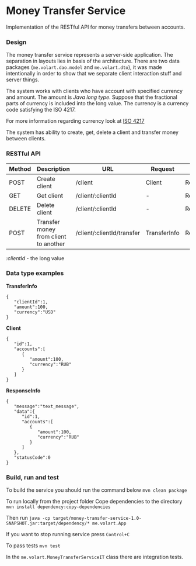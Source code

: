 # Money Transfer Service

Implementation of the RESTful API for money transfers between accounts.

### Design

The money transfer service represents a server-side application. The separation in layouts lies in basis of the architecture. 
There are two data packages (`me.volart.dao.model` and `me.volart.dto`), it was made intentionally in order to show that we separate client interaction stuff and server things.

The system works with clients who have account with specified currency and amount. 
The amount is *Java long type*. Suppose that the fractional parts of currency is included into the long value.
The currency is a currency code satisfying the ISO 4217.

For more information regarding currency look at [ISO 4217](https://en.wikipedia.org/wiki/ISO_4217)

The system has ability to create, get, delete a client and transfer money between clients.

### RESTful API

Method   | Description                         | URL                        | Request    | Response
---------|-------------------------------------|----------------------------| -----------|------------
POST     |Create client                        | /client                    | Client     | ResponseInfo
GET      |Get client                           | /client/:clientId          | -          | ResponseInfo
DELETE   |Delete client                        | /client/:clientId          | -          | ResponseInfo
POST     |Transfer money from client to another| /client/:clientId/transfer |TransferInfo| ResponseInfo

_:clientId_ - the long value 
    
### Data type examples

**TransferInfo**
```
{  
   "clientId":1,
   "amount":100,
   "currency":"USD"
}
```  

**Client**
```
{
   "id":1,
   "accounts":[
      {
         "amount":100,
         "currency":"RUB"
      }
   ]
} 
```

**ResponseInfo**
```
{
   "message":"text_message",
   "data":{
      "id":1,
      "accounts":[
         {
            "amount":100,
            "currency":"RUB"
         }
      ]
   },
   "statusCode":0
}
```

### Build, run and test

To build the service you should run the command below
`mvn clean package`

To run locally from the project folder
Cope dependencies to the directory `mvn install dependency:copy-dependencies`

Then run `java -cp target/money-transfer-service-1.0-SNAPSHOT.jar:target/dependency/* me.volart.App`

If you want to stop running service press `Control+C`

To pass tests
`mvn test`

In the `me.volart.MoneyTransferServiceIT` class there are integration tests.  